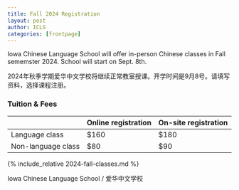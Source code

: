 ```yaml
---
title: Fall 2024 Registration  
layout: post
author: ICLS
categories: [frontpage]
---
```

Iowa Chinese Language School will offer in-person Chinese classes in Fall sememster 2024. School will start on Sept. 8th.
	
2024年秋季学期爱华中文学校将继续正常教室授课。开学时间是9月8号。请填写资料，选择课程注册。

###  Tuition & Fees

|              | Online registration        | On-site registration |
|:-------------|:------------------|:------|
| Language class | $160  | $180  |
| Non-language class | $80    | $90  |

{% include_relative 2024-fall-classes.md %}


Iowa Chinese Language School / 爱华中文学校	
